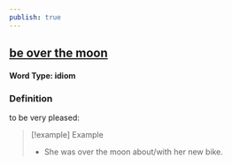 ```yaml
---
publish: true
---
```


## [be over the moon](https://dictionary.cambridge.org/dictionary/english/be-over-the-moon)

#### Word Type: idiom
### Definition
to be very pleased:

>[!example] Example
> - She was over the moon about/with her new bike.
